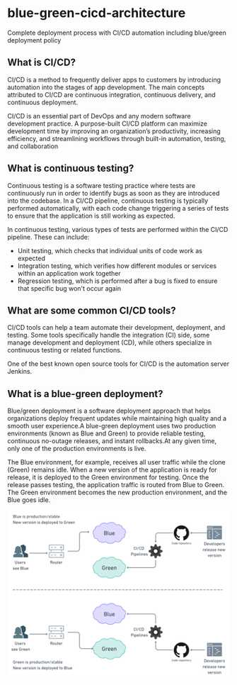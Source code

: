 # blue-green-cicd-architecture
Complete deployment process with CI/CD automation including blue/green deployment policy

## What is CI/CD?

CI/CD is a method to frequently deliver apps to customers by introducing automation into the stages of app development. The main concepts attributed to CI/CD are continuous integration, continuous delivery, and continuous deployment.

CI/CD is an essential part of DevOps and any modern software development practice. A purpose-built CI/CD platform can maximize development time by improving an organization’s productivity, increasing efficiency, and streamlining workflows through built-in automation, testing, and collaboration

## What is continuous testing? 

Continuous testing is a software testing practice where tests are continuously run in order to identify bugs as soon as they are introduced into the codebase. In a CI/CD pipeline, continuous testing is typically performed automatically, with each code change triggering a series of tests to ensure that the application is still working as expected. 

In continuous testing, various types of tests are performed within the CI/CD pipeline. These can include:

- Unit testing, which checks that individual units of code work as expected
- Integration testing, which verifies how different modules or services within an application work together
- Regression testing, which is performed after a bug is fixed to ensure that specific bug won't occur again


## What are some common CI/CD tools?
CI/CD tools can help a team automate their development, deployment, and testing. Some tools specifically handle the integration (CI) side, some manage development and deployment (CD), while others specialize in continuous testing or related functions.

One of the best known open source tools for CI/CD is the automation server Jenkins.
## What is a blue-green deployment?
Blue/green deployment is a software deployment approach that helps organizations deploy frequent updates while maintaining high quality and a smooth user experience.A blue-green deployment uses two production environments (known as Blue and Green) to provide reliable testing, continuous no-outage releases, and instant rollbacks.At any given time, only one of the production environments is live. 

The Blue environment, for example, receives all user traffic while the clone (Green) remains idle. When a new version of the application is ready for release, it is deployed to the Green environment for testing. Once the release passes testing, the application traffic is routed from Blue to Green. The Green environment becomes the new production environment, and the Blue goes idle.

<kbd>![ Blue/Green deployment ](./blue-green.png)</kbd>